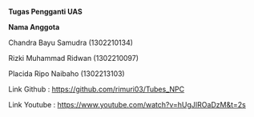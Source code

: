 **Tugas Pengganti UAS**

**Nama Anggota**

Chandra Bayu Samudra (1302210134)

Rizki Muhammad Ridwan (1302210097)

Placida Ripo Naibaho (1302213103)


Link Github : https://github.com/rimuri03/Tubes_NPC

Link Youtube : https://www.youtube.com/watch?v=hUgJIROaDzM&t=2s
